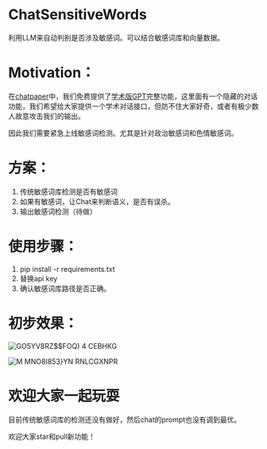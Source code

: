# ChatSensitiveWords
利用LLM来自动判别是否涉及敏感词。可以结合敏感词库和向量数据。

# Motivation：
在[chatpaper](https://chatwithpaper.org)中，我们免费提供了[学术版GPT](https://github.com/binary-husky/gpt_academic)完整功能，这里面有一个隐藏的对话功能，我们希望给大家提供一个学术对话接口，但防不住大家好奇，或者有极少数人故意攻击我们的输出。

因此我们需要紧急上线敏感词检测。尤其是针对政治敏感词和色情敏感词。

# 方案：
1. 传统敏感词库检测是否有敏感词
2. 如果有敏感词，让Chat来判断语义，是否有误杀。
3. 输出敏感词检测（待做）

# 使用步骤：
1. pip install -r requirements.txt
2. 替换api key
3. 确认敏感词库路径是否正确。

# 初步效果：
![GO5YV8RZ$$FOQ) 4 CEBHKG](https://github.com/kaixindelele/ChatSensitiveWords/assets/28528386/1a05c2a1-8572-4744-aa12-6098bb0b0826)


![M MNO8I853}YN RNLCGXNPR](https://github.com/kaixindelele/ChatSensitiveWords/assets/28528386/d46a16af-2b38-4ccb-856b-263b0c5aac00)


# 欢迎大家一起玩耍
目前传统敏感词库的检测还没有做好，然后chat的prompt也没有调到最优。

欢迎大家star和pull新功能！
